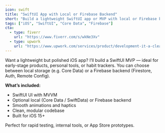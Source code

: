```yaml
---
icon: swift
title: "SwiftUI App with Local or Firebase Backend"
short: "Build a lightweight SwiftUI app or MVP with local or Firebase backend and smooth UI."
tags: ["iOS", "SwiftUI", "Core Data", "Firebase"]
cta:
  - type: fiverr
    url: "https://www.fiverr.com/s/wkNe3Xv"
  - type: upwork
    url: "https://www.upwork.com/services/product/development-it-a-clean-swiftui-app-or-mvp-with-animations-and-local-data-1947301712324047293?ref=project_share"
---
```


Want a lightweight but polished iOS app? I’ll build a SwiftUI MVP — ideal for early-stage products, personal tools, or habit trackers. You can choose between local storage (e.g. Core Data) or a Firebase backend (Firestore, Auth, Remote Config).

**What’s included:**
- SwiftUI UI with MVVM
- Optional local (Core Data / SwiftData) or Firebase backend
- Smooth animations and haptics
- Clean, modular codebase
- Built for iOS 15+

Perfect for rapid testing, internal tools, or App Store prototypes.